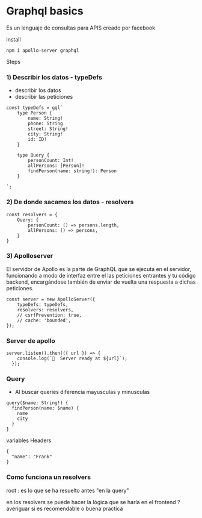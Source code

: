 # Graphql basics 

Es un lenguaje de consultas para APIS creado por facebook

install

`npm i apollo-server graphql`

Steps

### 1) Describir los datos - typeDefs
- describir los datos
- describir las peticiones

```
const typeDefs = gql`
    type Person {
        name: String!
        phone: String
        street: String!
        city: String!
        id: ID!
    }

    type Query {
        personCount: Int!
        allPersons: [Person]!
        findPerson(name: string!): Person
    }

`;
```

### 2) De donde sacamos los datos - resolvers 

```
const resolvers = {
    Query: {
        personCount: () => persons.length,
        allPersons: () => persons,
    }
}
```

### 3) Apolloserver

El servidor de Apollo es la parte de GraphQL que se ejecuta en el servidor, funcionando a modo de interfaz entre el las peticiones entrantes y tu código backend, encargándose también de enviar de vuelta una respuesta a dichas peticiones.



```
const server = new ApolloServer({
    typeDefs: typeDefs,
    resolvers: resolvers,
    // csrfPrevention: true,
    // cache: 'bounded',
});
```

### Server de apollo

```
server.listen().then(({ url }) => {
    console.log(`🚀  Server ready at ${url}`);
  });
```

### Query

- Al buscar queries diferencia mayusculas y minusculas

```
query($name: String!) {
  findPerson(name: $name) {
    name
    city
  }
}
```
variables Headers
```
{
  "name": "Frank"
}
```

### Como funciona un resolvers

root : es lo que se ha resuelto antes "en la query"

en los resolvers se puede hacer la lógica que se haría en el frontend 
?averiguar si es recomendable o buena practica